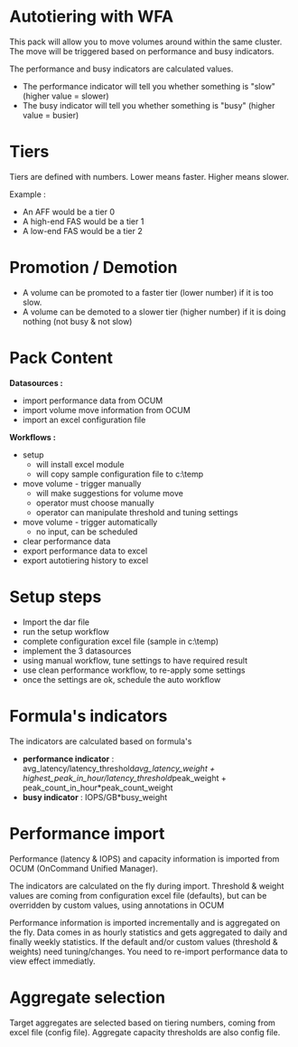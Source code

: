 # Autotiering with WFA

This pack will allow you to move volumes around within the same cluster.
The move will be triggered based on performance and busy indicators.

The performance and busy indicators are calculated values.
* The performance indicator will tell you whether something is "slow" (higher value = slower)
* The busy indicator will tell you whether something is "busy" (higher value = busier)

# Tiers

Tiers are defined with numbers.  Lower means faster.  Higher means slower.

Example :
* An AFF would be a tier 0
* A high-end FAS would be a tier 1
* A low-end FAS would be a tier 2

# Promotion / Demotion

* A volume can be promoted to a faster tier (lower number) if it is too slow.
* A volume can be demoted to a slower tier (higher number) if it is doing nothing (not busy & not slow)

# Pack Content

**Datasources :**
* import performance data from OCUM
* import volume move information from OCUM
* import an excel configuration file

**Workflows :**
* setup
    * will install excel module
    * will copy sample configuration file to c:\temp
* move volume - trigger manually
    * will make suggestions for volume move
    * operator must choose manually
    * operator can manipulate threshold and tuning settings
* move volume - trigger automatically
    * no input, can be scheduled
* clear performance data
* export performance data to excel
* export autotiering history to excel

# Setup steps

* Import the dar file
* run the setup workflow
* complete configuration excel file (sample in c:\temp)
* implement the 3 datasources
* using manual workflow, tune settings to have required result
* use clean performance workflow, to re-apply some settings
* once the settings are ok, schedule the auto workflow

# Formula's indicators

The indicators are calculated based on formula's

* **performance indicator** : avg_latency/latency_threshold*avg_latency_weight + highest_peak_in_hour/latency_threshold*peak_weight + peak_count_in_hour*peak_count_weight
* **busy indicator** : IOPS/GB*busy_weight

# Performance import

Performance (latency & IOPS) and capacity information is imported from OCUM (OnCommand Unified Manager).

The indicators are calculated on the fly during import.  Threshold & weight values are coming from configuration excel file (defaults), but can be overridden by custom values, using annotations in OCUM

Performance information is imported incrementally and is aggregated on the fly.  Data comes in as hourly statistics and gets aggregated to daily and finally weekly statistics.
If the default and/or custom values (threshold & weights) need tuning/changes.  You need to re-import performance data to view effect immediatly.

# Aggregate selection

Target aggregates are selected based on tiering numbers, coming from excel file (config file).  Aggregate capacity thresholds are also config file.


